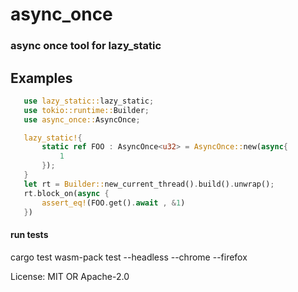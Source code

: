 # async_once

### async once tool for lazy_static

## Examples
```rust
   use lazy_static::lazy_static;
   use tokio::runtime::Builder;
   use async_once::AsyncOnce;

   lazy_static!{
       static ref FOO : AsyncOnce<u32> = AsyncOnce::new(async{
           1
       });
   }
   let rt = Builder::new_current_thread().build().unwrap();
   rt.block_on(async {
       assert_eq!(FOO.get().await , &1)
   })
```

#### run tests

cargo test
wasm-pack test --headless --chrome --firefox


License: MIT OR Apache-2.0
